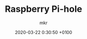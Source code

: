 ---
layout: post
title: Raspberry Pi-hole
date: 2020-03-22  0:30:50 +0100
categories: raspberry linux adblock zero wifi
author: mkr
published: false
---